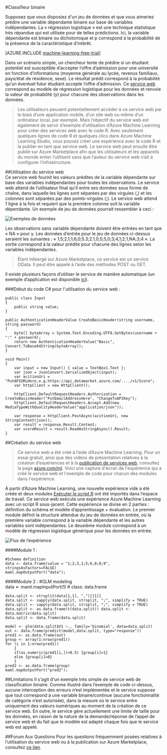 <properties 
	pageTitle="Classifieur binaire | Microsoft Azure" 
	description="Classifieur binaire" 
	services="machine-learning" 
	documentationCenter="" 
	authors="jaymathe" 
	manager="jhubbard" 
	editor="cgronlun"/>

<tags 
	ms.service="machine-learning" 
	ms.workload="data-services" 
	ms.tgt_pltfrm="na" 
	ms.devlang="na" 
	ms.topic="article" 
	ms.date="09/14/2016" 
	ms.author="jaymathe"/>



#Classifieur binaire

Supposez que vous disposiez d'un jeu de données et que vous aimeriez prédire une variable dépendante binaire sur base de variables indépendantes. La « régression logistique » est une technique statistique très répandue qui est utilisée pour de telles prédictions. Ici, la variable dépendante est binaire ou dichotomique et p correspond à la probabilité de la présence de la caractéristique d’intérêt.


[AZURE.INCLUDE [machine-learning-free-trial](../../includes/machine-learning-free-trial.md)]

Dans un scénario simple, un chercheur tente de prédire si un étudiant potentiel est susceptible d’accepter l’offre d’admission pour une université en fonction d’informations (moyenne générale au lycée, revenus familiaux, pays/état de résidence, sexe). Le résultat prédit correspond à la probabilité qu’un éventuel futur étudiant accepte l’offre d’admission. Ce [service web](https://datamarket.azure.com/dataset/aml_labs/log_regression) correspond au modèle de régression logistique pour les données et renvoie la valeur de probabilité (y) pour chacune des observations dans les données.
  
>Les utilisateurs peuvent potentiellement accéder à ce service web par le biais d’une application mobile, d’un site web ou même d’un ordinateur local, par exemple. Mais l’objectif du service web est également de servir d’exemple d’utilisation d’Azure Machine Learning pour créer des services web avec le code R. Avec seulement quelques lignes de code R et quelques clics dans Azure Machine Learning Studio, vous pouvez créer une expérience avec le code R et la publier en tant que service web. Le service web peut ensuite être publié sur Azure Marketplace afin que les utilisateurs et les appareils du monde entier l’utilisent sans que l’auteur du service web n’ait à configurer l’infrastructure.
  

##Utilisation du service web  
Ce service web fournit les valeurs prédites de la variable dépendante sur base des variables indépendantes pour toutes les observations. Le service web attend de l’utilisateur final qu’il entre ses données sous forme de chaîne, dans laquelle les lignes sont séparées par des virgules (,) et les colonnes sont séparées par des points-virgules (;). Le service web attend 1 ligne à la fois et requiert que la première colonne soit la variable dépendante. Un exemple de jeu de données pourrait ressembler à ceci :

![Exemples de données][1]

Les observations sans variable dépendante doivent être entrées en tant que « NA » pour y. Les données d’entrée pour le jeu de données ci-dessus seraient les suivantes : « 1;5;2,1;1;6,0;5.3;2.1,0;5;5,0;3;4,1;2;1,NA;3;4 ». La sortie correspond à la valeur prédite pour chacune des lignes selon les variables indépendantes.

>Étant hébergé sur Azure Marketplace, ce service est un service OData. Il peut être appelé à l’aide des méthodes POST ou GET.

Il existe plusieurs façons d’utiliser le service de manière automatique (un exemple d’application est disponible [ici](http://microsoftazuremachinelearning.azurewebsites.net/BinaryClassifier.aspx)).

###Début du code C# pour l'utilisation du service web :

	public class Input
	{
   		public string value;
	}

	public AuthenticationHeaderValue CreateBasicHeader(string username, string password)
	{
		byte[] byteArray = System.Text.Encoding.UTF8.GetBytes(username + ":" + password);
		return new AuthenticationHeaderValue("Basic", Convert.ToBase64String(byteArray));
	}
	
	void Main()
	{
		var input = new Input() { value = TextBox1.Text };
		var json = JsonConvert.SerializeObject(input);
		var acitionUri = "PutAPIURLHere,e.g.https://api.datamarket.azure.com/..../v1/Score";
		var httpClient = new HttpClient();
	
		httpClient.DefaultRequestHeaders.Authorization = CreateBasicHeader("PutEmailAddressHere", "ChangeToAPIKey");
		httpClient.DefaultRequestHeaders.Accept.Add(new MediaTypeWithQualityHeaderValue("application/json"));
	
		var response = httpClient.PostAsync(acitionUri, new StringContent(json));
		var result = response.Result.Content;
		var scoreResult = result.ReadAsStringAsync().Result;
	}


##Création du service web  
>Ce service web a été créé à l’aide d’Azure Machine Learning. Pour un essai gratuit, ainsi que des vidéos de présentation relatives à la création d’expériences et à la [publication de services web](machine-learning-publish-a-machine-learning-web-service.md), consultez la page [azure.com/ml](http://azure.com/ml). Voici une capture d'écran de l'expérience qui a créé le service web et l'exemple de code pour chacun des modules dans l'expérience.

À partir d’Azure Machine Learning, une nouvelle expérience vide a été créée et deux modules [Exécuter le script R][execute-r-script] ont été importés dans l’espace de travail. Ce service web exécute une expérience Azure Machine Learning avec un script R sous-jacent. Cette expérience se divise en 2 parties : définition du schéma et modèle d’apprentissage + évaluation. Le premier module définit la structure attendue du jeu de données en entrée, où la première variable correspond à la variable dépendante et les autres variables sont indépendantes. Le deuxième module correspond à un modèle de régression logistique générique pour les données en entrée.

![Flux de l’expérience][2]

####Module 1 :

	#Schema definition  
	data <- data.frame(value = "1;2;3,1;5;6,0;8;9", stringsAsFactors=FALSE) 
	maml.mapOutputPort("data");  

####Module 2 :
	#GLM modeling   
	data <- maml.mapInputPort(1) # class: data.frame  
	
	data.split <- strsplit(data[1,1], ",")[[1]] 
	data.split <- sapply(data.split, strsplit, ";", simplify = TRUE) 
	data.split <- sapply(data.split, strsplit, ";", simplify = TRUE) 
	data.split <- as.data.frame(t(data.split)) data.split <- 
	data.matrix(data.split) 
	data.split <- data.frame(data.split) 
	
	model <- glm(data.split$V1 ~., family='binomial', data=data.split)  
	out <- data.frame(predict(model,data.split, type="response")) 
	pred1 <- as.data.frame(out) 
	group <- array(1:nrow(pred1)) 
	for (i in 1:nrow(pred1))  
		{
		if(as.numeric(pred1[i,])>0.5) {group[i]=1} 
		else {group[i]=0}
		} 
	pred2 <- as.data.frame(group) 
	maml.mapOutputPort("pred2");  


##Limitations
Il s'agit d'un exemple très simple de service web de classification binaire. Comme illustré dans l’exemple de code ci-dessus, aucune interception des erreurs n’est implémentée et le service suppose que tout correspond à une variable binaire/continue (aucune fonctionnalité de catégorie n’est autorisée), dans la mesure où le service entre uniquement des valeurs numériques au moment de la création de ce service web. En outre, le service gère actuellement une limite de taille pour les données, en raison de la nature de la demande/réponse de l’appel de service web et du fait que le modèle est adapté chaque fois que le service web est appelé.

##Forum Aux Questions
Pour les questions fréquemment posées relatives à l’utilisation du service web ou à la publication sur Azure Marketplace, consultez [ce lien](machine-learning-marketplace-faq.md).

[1]: ./media/machine-learning-r-csharp-binary-classifier/binary1.png
[2]: ./media/machine-learning-r-csharp-binary-classifier/binary2.png


<!-- Module References -->
[execute-r-script]: https://msdn.microsoft.com/library/azure/30806023-392b-42e0-94d6-6b775a6e0fd5/
 

<!---HONumber=AcomDC_0921_2016-->